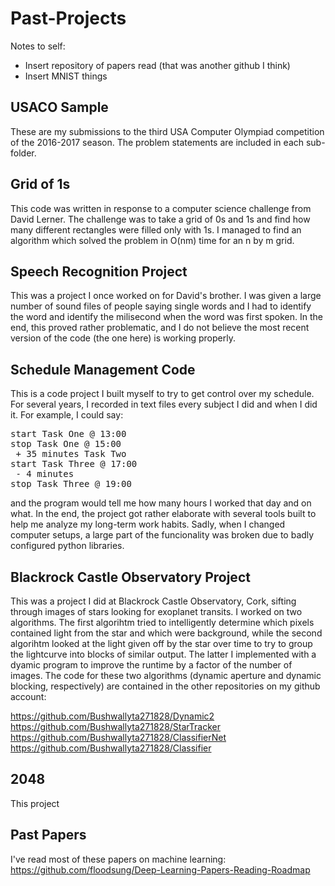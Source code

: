 # Past-Projects

Notes to self:

* Insert repository of papers read (that was another github I think)
* Insert MNIST things

## USACO Sample

These are my submissions to the third USA Computer Olympiad competition of the 2016-2017 season. The problem statements are included in each sub-folder.

## Grid of 1s

This code was written in response to a computer science challenge from David Lerner. The challenge was to take a grid of 0s and 1s and find how many different rectangles were filled only with 1s. I managed to find an algorithm which solved the problem in O(nm) time for an n by m grid.

## Speech Recognition Project

This was a project I once worked on for David's brother. I was given a large number of sound files of people saying single words and I had to identify the word and identify the milisecond when the word was first spoken. In the end, this proved rather problematic, and I do not believe the most recent version of the code (the one here) is working properly. 

## Schedule Management Code

This is a code project I built myself to try to get control over my schedule. For several years, I recorded in text files every subject I did and when I did it. For example, I could say:

<pre>start Task One @ 13:00
stop Task One @ 15:00
 + 35 minutes Task Two
start Task Three @ 17:00
 - 4 minutes
stop Task Three @ 19:00</pre>

and the program would tell me how many hours I worked that day and on what. In the end, the project got rather elaborate with several tools built to help me analyze my long-term work habits. Sadly, when I changed computer setups, a large part of the funcionality was broken due to badly configured python libraries. 

## Blackrock Castle Observatory Project

This was a project I did at Blackrock Castle Observatory, Cork, sifting through images of stars looking for exoplanet transits. I worked on two algorithms. The first algorihtm tried to intelligently determine which pixels contained light from the star and which were background, while the second algorihtm looked at the light given off by the star over time to try to group the lightcurve into blocks of similar output. The latter I implemented with a dyamic program to improve the runtime by a factor of the number of images. The code for these two algorithms (dynamic aperture and dynamic blocking, respectively) are contained in the other repositories on my github account:

https://github.com/Bushwallyta271828/Dynamic2
https://github.com/Bushwallyta271828/StarTracker
https://github.com/Bushwallyta271828/ClassifierNet
https://github.com/Bushwallyta271828/Classifier

## 2048

This project 

## Past Papers

I've read most of these papers on machine learning: https://github.com/floodsung/Deep-Learning-Papers-Reading-Roadmap
